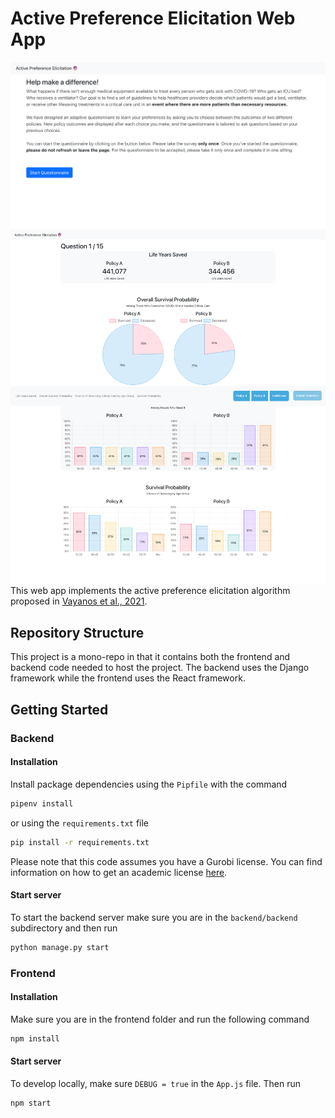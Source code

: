 # Active Preference Elicitation Web App
![](docs/img/intro_page.png)
![](docs/img/comparison_page.png)
This web app implements the active preference elicitation algorithm proposed in [Vayanos et al., 2021](https://arxiv.org/abs/2003.01899).

## Repository Structure
This project is a mono-repo in that it contains both the frontend and backend code needed to host the project. The backend uses the Django framework while the frontend uses the React framework.

## Getting Started

### Backend
#### Installation
Install package dependencies using the `Pipfile` with the command
```sh
pipenv install
```
or using the `requirements.txt` file
```sh
pip install -r requirements.txt
```

Please note that this code assumes you have a Gurobi license. You can find information on how to get an academic license [here](https://www.gurobi.com/academia/academic-program-and-licenses/).

#### Start server
To start the backend server make sure you are in the `backend/backend` subdirectory and then run
```sh
python manage.py start
```

### Frontend
#### Installation
Make sure you are in the frontend folder and run the following command
```sh
npm install
```
#### Start server
To develop locally, make sure `DEBUG = true` in the `App.js` file. Then run
```sh
npm start
```
